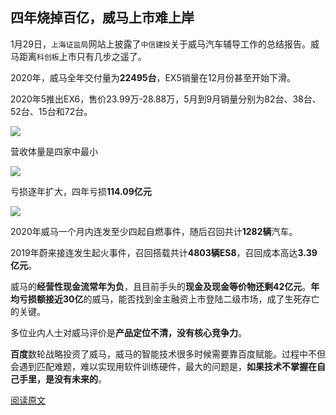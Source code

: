 ## 四年烧掉百亿，威马上市难上岸

1月29日，`上海证监局`网站上披露了`中信建投`关于威马汽车辅导工作的总结报告。威马距离`科创板`上市只有几步之遥了。



2020年，威马全年交付量为**22495台**，EX5销量在12月份甚至开始下滑。

2020年5推出EX6，售价23.99万-28.88万，5月到9月销量分别为82台、38台、52台、15台和72台。

![](http://8.134.51.249/DailyRead/assets/images/0202-Weima-1.jpeg)

营收体量是四家中最小

![](http://8.134.51.249/DailyRead/assets/images/0202-Weima-2.jpeg)

亏损逐年扩大，四年亏损**114.09亿元**

![](http://8.134.51.249/DailyRead/assets/images/0202-Weima-3.jpeg)



2020年威马一个月内连发至少四起自燃事件，随后召回共计**1282辆**汽车。

2019年蔚来接连发生起火事件，召回搭载共计**4803辆ES8**，召回成本高达**3.39亿元**。



威马的**经营性现金流常年为负**，且目前手头的**现金及现金等价物还剩42亿元**。**年均亏损额接近30亿**的威马，能否找到金主融资上市登陆二级市场，成了生死存亡的关键。



多位业内人士对威马评价是**产品定位不清，没有核心竞争力**。



**百度**数轮战略投资了威马，威马的智能技术很多时候需要靠百度赋能。过程中不但会遇到匹配难题，难以实现用软件训练硬件，最大的问题是，**如果技术不掌握在自己手里，是没有未来的**。



[阅读原文](https://www.toutiao.com/i6924480299095081484/)